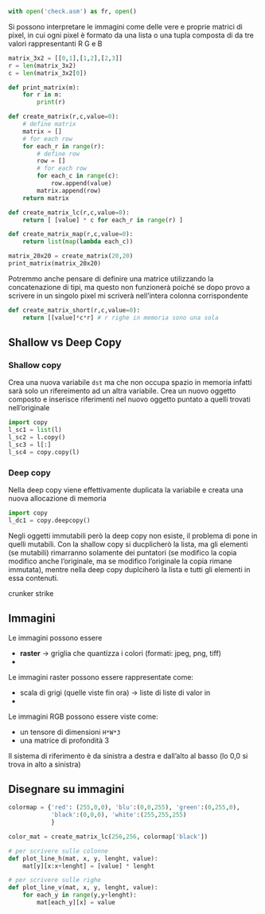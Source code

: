 ```python
with open('check.asm') as fr, open()
```

Si possono interpretare le immagini come delle vere e proprie matrici di pixel, in cui ogni pixel è formato da una lista o una tupla composta di da tre valori rappresentanti R G e B

```python
matrix_3x2 = [[0,1],[1,2],[2,3]]
r = len(matrix_3x2)
c = len(matrix_3x2[0])

def print_matrix(m):
	for r in m:
		print(r)

def create_matrix(r,c,value=0):
	# define matrix
	matrix = []
	# for each row
	for each_r in range(r):
		# define row
		row = []
		# for each row
		for each_c in range(c):
			row.append(value)
		matrix.append(row)
	return matrix

def create_matrix_lc(r,c,value=0):
	return [ [value] * c for each_r in range(r) ]

def create_matrix_map(r,c,value=0):
	return list(map(lambda each_c))

matrix_20x20 = create_matrix(20,20)
print_matrix(matrix_20x20)
```

Potremmo anche pensare di definire una matrice utilizzando la concatenazione di tipi, ma questo non funzionerà poiché se dopo provo a scrivere in un singolo pixel mi scriverà nell’intera colonna corrispondente

```python
def create_matrix_short(r,c,value=0):
	return [[value]*c*r] # r righe in memoria sono una sola
```


## Shallow vs Deep Copy
### Shallow copy
Crea una nuova variabile `dst` ma che non occupa spazio in memoria infatti sarà solo un rifereimento ad un altra variabile. Crea un nuovo oggetto composto e inserisce riferimenti nel nuovo oggetto puntato a quelli trovati nell’originale

```python
import copy
l_sc1 = list(l)
l_sc2 = l.copy()
l_sc3 = l[:]
l_sc4 = copy.copy(l)
```
### Deep copy
Nella deep copy viene effettivamente duplicata la variabile e creata una nuova allocazione di memoria
```python
import copy
l_dc1 = copy.deepcopy()
```

Negli oggetti immutabili però la deep copy non esiste, il problema di pone in quelli mutabili. Con la shallow copy si ducplicherò la lista, ma gli elementi (se mutabili) rimarranno solamente dei puntatori (se modifico la copia modifico anche l’originale, ma se modifico l’originale la copia rimane immutata), mentre nella deep copy duplciherò la lista e tutti gli elementi in essa contenuti.

crunker strike

## Immagini
Le immagini possono essere 
- **raster** → griglia che quantizza i colori (formati: jpeg, png, tiff)
- 
Le immagini raster possono essere rappresentate come:
- scala di grigi (quelle viste fin ora) → liste di liste di valor in 
- 
Le immagini RGB possono essere viste come:
- un tensore di dimensioni `H*W*3`
- una matrice di profondità 3

Il sistema di riferimento è da sinistra a destra e dall’alto al basso (lo 0,0 si trova in alto a sinistra)

## Disegnare su immagini
```python
colormap = {'red': (255,0,0), 'blu':(0,0,255), 'green':(0,255,0),
			'black':(0,0,0), 'white':(255,255,255)
			}

color_mat = create_matrix_lc(256,256, colormap['black'])

# per scrivere sulle colonne
def plot_line_h(mat, x, y, lenght, value):
	mat[y][x:x+lenght] = [value] * lenght

# per scrivere sulle righe
def plot_line_v(mat, x, y, lenght, value):
	for each_y in range(y,y+lenght):
		mat[each_y][x] = value

```

